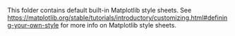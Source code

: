 This folder contains default built-in Matplotlib style sheets.
See https://matplotlib.org/stable/tutorials/introductory/customizing.html#defining-your-own-style
for more info on Matplotlib style sheets.
